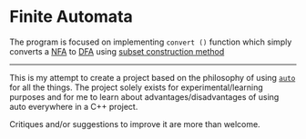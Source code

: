 # Finite Automata

The program is focused on implementing `convert ()` function which simply converts a [NFA](https://en.wikipedia.org/wiki/Nondeterministic_finite_automaton) to [DFA](https://en.wikipedia.org/wiki/Deterministic_finite_automaton) using [subset construction method](https://en.wikipedia.org/wiki/Powerset_construction)

--- 

This is my attempt to create a project based on the philosophy of using [`auto`](https://en.cppreference.com/w/cpp/language/auto) for all the things. The project solely exists for experimental/learning purposes and for me to learn about advantages/disadvantages of using auto everywhere in a C++ project.

Critiques and/or suggestions to improve it are more than welcome.

